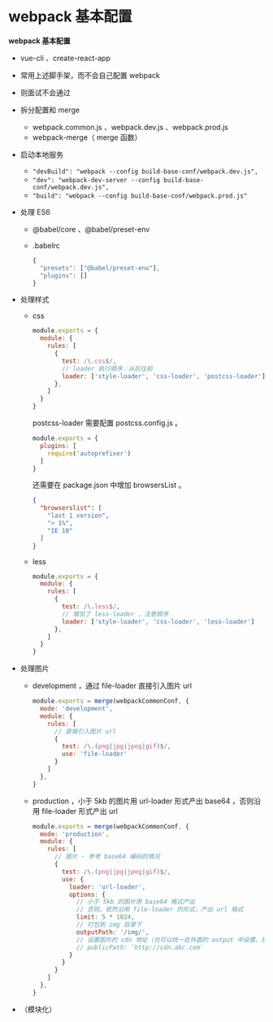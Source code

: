 # webpack 基本配置

**webpack 基本配置**

- vue-cli 、create-react-app
- 常用上述脚手架，而不会自己配置 webpack
- 则面试不会通过

- 拆分配置和 merge
  - webpack.common.js 、webpack.dev.js 、webpack.prod.js
  - webpack-merge（ merge 函数）

- 启动本地服务

  - `"devBuild": "webpack --config build-base-conf/webpack.dev.js",`
  - `"dev": "webpack-dev-server --config build-base-conf/webpack.dev.js",`
  - `"build": "webpack --config build-base-conf/webpack.prod.js"`

- 处理 ES6

  - @babel/core 、@babel/preset-env

  - .babelrc

    ```js
    {
      "presets": ["@babel/preset-env"],
      "plugins": []
    }
    ```

- 处理样式

  - css

    ```js
    module.exports = {
      module: {
        rules: [
          {
            test: /\.css$/,
            // loader 执行顺序：从后往前
            loader: ['style-loader', 'css-loader', 'postcss-loader']
          },
        ]
      }
    }
    ```

    postcss-loader 需要配置 postcss.config.js 。

    ```js
    module.exports = {
      plugins: [
        require('autoprefixer')
      ]
    }
    ```

    还需要在 package.json 中增加 browsersList 。

    ```json
    {
      "browserslist": [
        "last 1 version",
        "> 1%",
        "IE 10"
      ]
    }
    ```

  - less

    ```js
    module.exports = {
      module: {
        rules: [
          {
            test: /\.less$/,
            // 增加了 less-loader ，注意顺序
            loader: ['style-loader', 'css-loader', 'less-loader']
          },
        ]
      }
    }
    ```

- 处理图片

  - development ，通过 file-loader 直接引入图片 url

    ```js
    module.exports = merge(webpackCommonConf, {
      mode: 'development',
      module: {
        rules: [
          // 直接引入图片 url
          {
            test: /\.(png|jpg|jpeg|gif)$/,
            use: 'file-loader'
          }
        ]
      },
    }
    ```

  - production ，小于 5kb 的图片用 url-loader 形式产出 base64 ，否则沿用 file-loader 形式产出 url

    ```js
    module.exports = merge(webpackCommonConf, {
      mode: 'production',
      module: {
        rules: [
          // 图片 - 参考 base64 编码的情况
          {
            test: /\.(png|jpg|jpeg|gif)$/,
            use: {
              loader: 'url-loader',
              options: {
                // 小于 5kb 的图片用 base64 格式产出
                // 否则，依然沿用 file-loader 的形式，产出 url 格式
                limit: 5 * 1024,
                // 打包到 img 目录下
                outputPath: '/img/',
                // 设置图片的 cdn 地址（也可以统一在外面的 output 中设置，那将作用于所有静态资源）
                // publicPath: 'http://cdn.abc.com'
              }
            }
          }
        ]
      },
    }
    ```

- （模块化）

